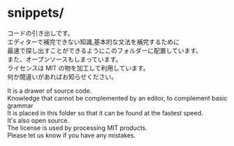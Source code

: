 # snippets/

コードの引き出しです。  
エディターで補完できない知識,基本的な文法を補完するために  
最速で探し出すことができるようにこのフォルダーに配置しています。  
また、オープンソースもしまっています。  
ライセンスは MIT の物を加工して利用しています。  
何か間違いがあればお知らせください。

It is a drawer of source code.  
Knowledge that cannot be complemented by an editor, to complement basic grammar  
It is placed in this folder so that it can be found at the fastest speed.  
It's also open source.  
The license is used by processing MIT products.  
Please let us know if you have any mistakes.
